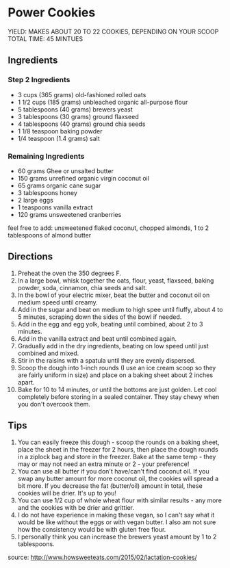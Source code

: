 # Power Cookies
YIELD: MAKES ABOUT 20 TO 22 COOKIES, DEPENDING ON YOUR SCOOP TOTAL TIME: 45 MINTUES

## Ingredients
### Step 2 Ingredients
- 3 cups (365 grams) old-fashioned rolled oats
- 1 1/2 cups (185 grams) unbleached organic all-purpose flour
- 5 tablespoons (40 grams) brewers yeast
- 3 tablespoons (30 grams) ground flaxseed
- 4 tablespoons (40 grams) ground chia seeds
- 1 1/8 teaspoon baking powder
- 1/4 teaspoon (1.4 grams) salt

### Remaining Ingredients
- 60 grams Ghee or unsalted butter
- 150 grams unrefined organic virgin coconut oil
- 65 grams organic cane sugar
- 3 tablespoons honey
- 2 large eggs
- 1 teaspoons vanilla extract
- 120 grams unsweetened cranberries 


feel free to add: unsweetened flaked coconut, chopped almonds, 1 to 2 tablespoons of almond butter

## Directions

1. Preheat the oven the 350 degrees F.
2. In a large bowl, whisk together the oats, flour, yeast, flaxseed, baking powder, soda, cinnamon, chia seeds and salt.
3. In the bowl of your electric mixer, beat the butter and coconut oil on medium speed until creamy. 
4. Add in the sugar and beat on medium to high spee until fluffy, about 4 to 5 minutes, scraping down the sides of the bowl if needed. 
5. Add in the egg and egg yolk, beating until combined, about 2 to 3 minutes. 
6. Add in the vanilla extract and beat until combined again. 
7. Gradually add in the dry ingredients, beating on low speed until just combined and mixed. 
8. Stir in the raisins with a spatula until they are evenly dispersed.
9. Scoop the dough into 1-inch rounds (I use an ice cream scoop so they are fairly uniform in size) and place on a baking sheet about 2 inches apart. 
10. Bake for 10 to 14 minutes, or until the bottoms are just golden. Let cool completely before storing in a sealed container. They stay chewy when you don't overcook them.


## Tips
1. You can easily freeze this dough - scoop the rounds on a baking sheet, place the sheet in the freezer for 2 hours, then place the dough rounds in a ziplock bag and store in the freezer. Bake at the same temp - they may or may not need an extra minute or 2 - your preference!
2. You can use all butter if you don't have/can't find coconut oil. If you swap any butter amount for more coconut oil, the cookies will spread a bit more. If you decrease the fat (butter/oil) amount in total, these cookies will be drier. It's up to you!
3. You can use 1/2 cup of whole wheat flour with similar results - any more and the cookies with be drier and grittier.
5. I do not have experience in making these vegan, so I can't say what it would be like without the eggs or with vegan butter. I also am not sure how the consistency would be with gluten free flour.
6. I personally think you can increase the brewers yeast amount by 1 to 2 tablespoons.



source: http://www.howsweeteats.com/2015/02/lactation-cookies/
